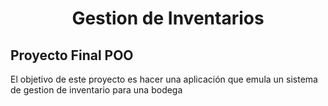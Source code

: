 <h1 align="center"> Gestion de Inventarios </h1>

## Proyecto Final POO

El objetivo de este proyecto es hacer una aplicación que emula un sistema de gestion de inventario para una bodega

